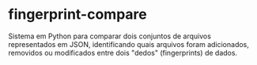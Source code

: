 # fingerprint-compare
Sistema em Python para comparar dois conjuntos de arquivos representados em JSON, identificando quais arquivos foram adicionados, removidos ou modificados entre dois "dedos" (fingerprints) de dados.
